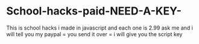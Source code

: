 # School-hacks-paid-NEED-A-KEY-
This is school hacks i made in javascript and each one is 2.99 ask me and i will tell you my paypal = you send it over = i will give you the script key
